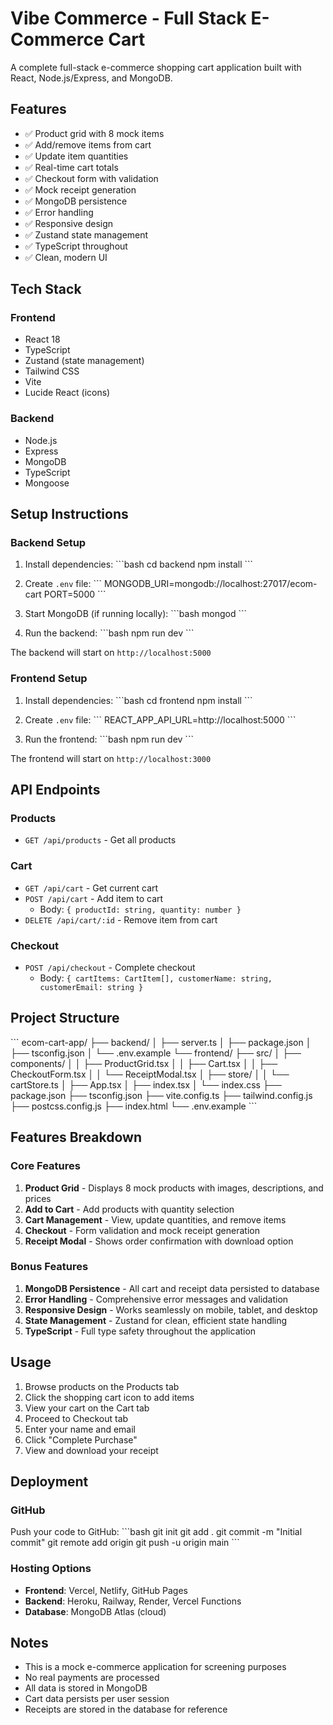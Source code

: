 # Vibe Commerce - Full Stack E-Commerce Cart

A complete full-stack e-commerce shopping cart application built with React, Node.js/Express, and MongoDB.

## Features

- ✅ Product grid with 8 mock items
- ✅ Add/remove items from cart
- ✅ Update item quantities
- ✅ Real-time cart totals
- ✅ Checkout form with validation
- ✅ Mock receipt generation
- ✅ MongoDB persistence
- ✅ Error handling
- ✅ Responsive design
- ✅ Zustand state management
- ✅ TypeScript throughout
- ✅ Clean, modern UI

## Tech Stack

### Frontend
- React 18
- TypeScript
- Zustand (state management)
- Tailwind CSS
- Vite
- Lucide React (icons)

### Backend
- Node.js
- Express
- MongoDB
- TypeScript
- Mongoose

## Setup Instructions

### Backend Setup

1. Install dependencies:
\`\`\`bash
cd backend
npm install
\`\`\`

2. Create `.env` file:
\`\`\`
MONGODB_URI=mongodb://localhost:27017/ecom-cart
PORT=5000
\`\`\`

3. Start MongoDB (if running locally):
\`\`\`bash
mongod
\`\`\`

4. Run the backend:
\`\`\`bash
npm run dev
\`\`\`

The backend will start on `http://localhost:5000`

### Frontend Setup

1. Install dependencies:
\`\`\`bash
cd frontend
npm install
\`\`\`

2. Create `.env` file:
\`\`\`
REACT_APP_API_URL=http://localhost:5000
\`\`\`

3. Run the frontend:
\`\`\`bash
npm run dev
\`\`\`

The frontend will start on `http://localhost:3000`

## API Endpoints

### Products
- `GET /api/products` - Get all products

### Cart
- `GET /api/cart` - Get current cart
- `POST /api/cart` - Add item to cart
  - Body: `{ productId: string, quantity: number }`
- `DELETE /api/cart/:id` - Remove item from cart

### Checkout
- `POST /api/checkout` - Complete checkout
  - Body: `{ cartItems: CartItem[], customerName: string, customerEmail: string }`

## Project Structure

\`\`\`
ecom-cart-app/
├── backend/
│   ├── server.ts
│   ├── package.json
│   ├── tsconfig.json
│   └── .env.example
└── frontend/
    ├── src/
    │   ├── components/
    │   │   ├── ProductGrid.tsx
    │   │   ├── Cart.tsx
    │   │   ├── CheckoutForm.tsx
    │   │   └── ReceiptModal.tsx
    │   ├── store/
    │   │   └── cartStore.ts
    │   ├── App.tsx
    │   ├── index.tsx
    │   └── index.css
    ├── package.json
    ├── tsconfig.json
    ├── vite.config.ts
    ├── tailwind.config.js
    ├── postcss.config.js
    ├── index.html
    └── .env.example
\`\`\`

## Features Breakdown

### Core Features
1. **Product Grid** - Displays 8 mock products with images, descriptions, and prices
2. **Add to Cart** - Add products with quantity selection
3. **Cart Management** - View, update quantities, and remove items
4. **Checkout** - Form validation and mock receipt generation
5. **Receipt Modal** - Shows order confirmation with download option

### Bonus Features
1. **MongoDB Persistence** - All cart and receipt data persisted to database
2. **Error Handling** - Comprehensive error messages and validation
3. **Responsive Design** - Works seamlessly on mobile, tablet, and desktop
4. **State Management** - Zustand for clean, efficient state handling
5. **TypeScript** - Full type safety throughout the application

## Usage

1. Browse products on the Products tab
2. Click the shopping cart icon to add items
3. View your cart on the Cart tab
4. Proceed to Checkout tab
5. Enter your name and email
6. Click "Complete Purchase"
7. View and download your receipt

## Deployment

### GitHub
Push your code to GitHub:
\`\`\`bash
git init
git add .
git commit -m "Initial commit"
git remote add origin <your-repo-url>
git push -u origin main
\`\`\`

### Hosting Options
- **Frontend**: Vercel, Netlify, GitHub Pages
- **Backend**: Heroku, Railway, Render, Vercel Functions
- **Database**: MongoDB Atlas (cloud)

## Notes

- This is a mock e-commerce application for screening purposes
- No real payments are processed
- All data is stored in MongoDB
- Cart data persists per user session
- Receipts are stored in the database for reference
